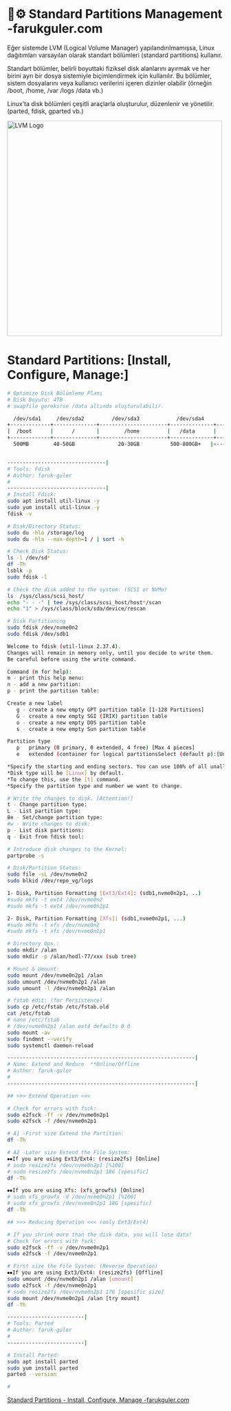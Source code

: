 
# 💾⚙️ Standard Partitions Management -farukguler.com

Eğer sistemde LVM (Logical Volume Manager) yapılandırılmamışsa, Linux dağıtımları varsayılan olarak standart bölümleri (standard partitions) kullanır.

Standart bölümler, belirli boyuttaki fiziksel disk alanlarını ayırmak ve her birini ayrı bir dosya sistemiyle biçimlendirmek için kullanılır.
Bu bölümler, sistem dosyalarını veya kullanıcı verilerini içeren dizinler olabilir (örneğin /boot, /home, /var /logs /data vb.)

Linux’ta disk bölümleri çeşitli araçlarla oluşturulur, düzenlenir ve yönetilir. (parted, fdisk, gparted vb.)


<p align="left">
  <img src="https://farukguler.com/assets/post_images/disk-lnx.jpg" alt="LVM Logo" width="500"/>
</p>


# Standard Partitions: [Install, Configure, Manage:]

```sh
# Optimize Disk Bölümleme Planı
# Disk Boyutu: 4TB
# swapfile gerekirse /data altında oluşturulabilir.

  /dev/sda1     /dev/sda2         /dev/sda3            /dev/sda4       -------------
+-------------+--------------+----------------------+--------------+--------------------------+
|  /boot      |      /       |        /home         |   /data      |      boş alan            |
+-------------+--------------+----------------------+--------------+--------------------------+
  500MB        40-50GB              20-30GB          500-800GB+   |<--- Genişletilebilir --->|



```

```sh
--------------------------------|
# Tools: Fdisk
# Author: faruk-guler
# 
--------------------------------|
# Install Fdisk:
sudo apt install util-linux -y
sudo yum install util-linux -y
fdisk -v

# Disk/Directory Status:
sudo du -hla /storage/log
sudo du -hla --max-depth=1 / | sort -h

# Check Disk Status:
ls -l /dev/sd*
df -Th
lsblk -p
sudo fdisk -l

# Check the disk added to the system: (SCSI or NVMe)
ls  /sys/class/scsi_host/
echo "- - -" | tee /sys/class/scsi_host/host*/scan
echo "1" > /sys/class/block/sda/device/rescan

# Disk Partitioning 
sudo fdisk /dev/nvme0n2
sudo fdisk /dev/sdb1

Welcome to fdisk (util-linux 2.37.4).
Changes will remain in memory only, until you decide to write them.
Be careful before using the write command.

Command (m for help):
m - print this help menu:
n - add a new partition:
p - print the partition table:

Create a new label
   g - create a new empty GPT partition table [1-128 Partitions]
   G - create a new empty SGI (IRIX) partition table
   o - create a new empty DOS partition table
   s - create a new empty Sun partition table

Partition type
   p   primary (0 primary, 0 extended, 4 free) [Max 4 pieces]
   e   extended (container for logical partitionsSelect (default p):[Unlimited]

*Specify the starting and ending sectors. You can use 100% of all unallocated space.
*Disk type will be [Linux] by default.
*To change this, use the [t] command.
*Specify the partition type and number we want to change.

# Write the changes to disk. [Attention!]
t - Change partition type:
L - List partition type:
8e - Set/change partition type:
#w - Write changes to disk:
p - List disk partitions:
q - Exit from fdisk tool:

# Introduce disk changes to the Kernel:
partprobe -s

# Disk/Partition Status:
sudo file -sL /dev/nvme0n2
sudo blkid /dev/repo_vg/logs

1- Disk, Partition Formatting [Ext3/Ext4]: (sdb1,nvme0n2p1, ..)
#sudo mkfs -t ext4 /dev/nvme0n2
#sudo mkfs -t ext4 /dev/nvme0n2p1

2- Disk, Partition Formatting [Xfs]: (sdb1,nvme0n2p1, ...)
#sudo mkfs -t xfs /dev/nvme0n2
#sudo mkfs -t xfs /dev/nvme0n2p1

# Directory Ops.:
sudo mkdir /alan
sudo mkdir -p /alan/hodl-77/xxx (sub tree)

# Mount & Umount:
sudo mount /dev/nvme0n2p1 /alan
sudo umount /dev/nvme0n2p1 /alan
sudo umount -l /dev/nvme0n2p1 /alan

# fstab edit: (for Persistence)
sudo cp /etc/fstab /etc/fstab.old
cat /etc/fstab
# nano /etc/fstab
# /dev/nvme0n2p1 /alan ext4 defaults 0 0
sudo mount -av
sudo findmnt --verify
sudo systemctl daemon-reload

-------------------------------------------------------------|
# Name: Extend and Reduce  **Online/Offline
# Author: faruk-guler
# 
-------------------------------------------------------------|

## >>> Extend Operation <<<

# Check for errors with fsck:
sudo e2fsck -ff -v /dev/nvme0n2p1
sudo e2fsck -f /dev/nvme0n2p1

# A1 -First size Extend the Partition:
df -Th

# A2 -Later size Extend the File System:
⦁⦁If you are using Ext3/Ext4: (resize2fs) [Online]
# sudo resize2fs /dev/nvme0n2p1 [%100]
# sudo resize2fs /dev/nvme0n2p1 18G [spesific]
df -Th

⦁⦁If you are using Xfs: (xfs_growfs) [Online]
# sudo xfs_growfs -d /dev/nvme0n2p1 [%100]
# sudo xfs_growfs /dev/nvme0n2p1 18G [spesific]
df -Th

## >>> Reducing Operation <<< (only Ext3/Ext4)

# If you shrink more than the disk data, you will lose data!
# Check for errors with fsck:
sudo e2fsck -ff -v /dev/nvme0n2p1
sudo e2fsck -f /dev/nvme0n2p1

# First size the File System: (Reverse Operation)
⦁⦁If you are using Ext3/Ext4: (resize2fs) [Offline]
sudo umount /dev/nvme0n2p1 /alan [umount]
sudo e2fsck -f /dev/nvme0n2p1
# sudo resize2fs /dev/nvme0n2p1 17G [spesific size]
sudo mount /dev/nvme0n2p1 /alan [try mount]
df -Th

```
```sh
-------------------------|
# Tools: Parted
# Author: faruk-guler
# 
-------------------------|

# Install Parted:
sudo apt install parted
sudo yum install parted
parted --version

# 

```

[Standard Partitions - Install, Configure, Manage -farukguler.com](https://farukguler.com/posts/standard-partitions-install-configure-manage/)
